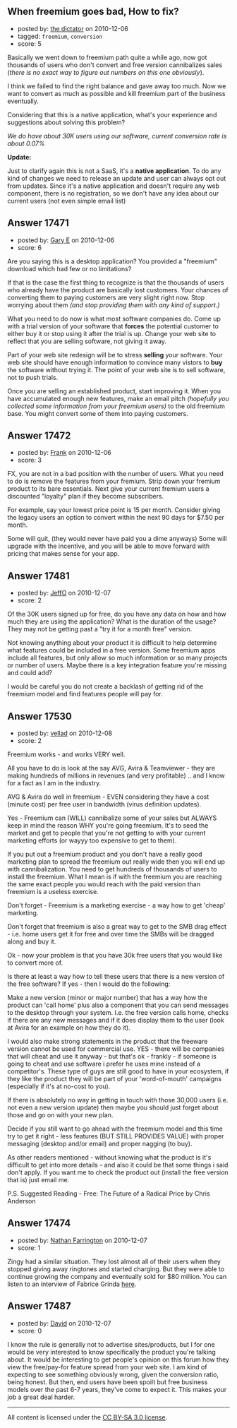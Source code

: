 ## When freemium goes bad, How to fix?

- posted by: [the dictator](https://stackexchange.com/users/-1/473-the-dictator) on 2010-12-06
- tagged: `freemium`, `conversion`
- score: 5

Basically we went down to freemium path quite a while ago, now got thousands of users who don't convert and free version cannibalizes sales (_there is no exact way to figure out numbers on this one obviously_).

I think we failed to find the right balance and gave away too much. Now we want to convert as much as possible and kill freemium part of the business eventually.

Considering that this is a native application, what's your experience and suggestions about solving this problem? 

_We do have about 30K users using our software, current conversion rate is about 0.07%_


**Update:**

Just to clarify again this is not a SaaS, it's a **native application**. To do any kind of changes we need to release an update and user can always opt out from updates. Since it's a native application and doesn't require any web component, there is no registration, so we don't have any idea about our current users (not even simple email list)


## Answer 17471

- posted by: [Gary E](https://stackexchange.com/users/-1/2587-gary-e) on 2010-12-06
- score: 6

Are you saying this is a desktop application? You provided a "freemium" download which had few or no limitations?

If that is the case the first thing to recognize is that the thousands of users who already have the product are basically lost customers. Your chances of converting them to paying customers are very slight right now. Stop worrying about them *(and stop providing them with any kind of support.)*

What you need to do now is what most software companies do. Come up with a trial version of your software that **forces** the potential customer to either buy it or stop using it after the trial is up. Change your web site to reflect that you are selling software, not giving it away.

Part of your web site redesign will be to stress **selling** your software. Your web site should have enough information to convince many vistors to **buy** the software without trying it. The point of your web site is to sell software, not to push trials.

Once you are selling an established product, start improving it. When you have accumulated enough new features, make an email pitch *(hopefully you collected some information from your freemium users)* to the old freemium base. You might convert some of them into paying customers.



## Answer 17472

- posted by: [Frank](https://stackexchange.com/users/-1/4858-frank) on 2010-12-06
- score: 3

FX, you are not in a bad position with the number of users.  What you need to do is remove the features from your fremium.  Strip down your fremium product to its bare essentials.  Next give your current fremium users a discounted "loyalty" plan if they become subscribers.

For example, say your lowest price point is 15 per month.  Consider giving the legacy users an option to convert within the next 90 days for $7.50 per month. 

Some will quit, (they would never have paid you a dime anyways)
Some will upgrade with the incentive,
and you will be able to move forward with pricing that makes sense for your app.




## Answer 17481

- posted by: [JeffO](https://stackexchange.com/users/-1/1796-jeffo) on 2010-12-07
- score: 2

Of the 30K users signed up for free, do you have any data on how and how much they are using the application? What is the duration of the usage? They may not be getting past a "try it for a month free" version.

Not knowing anything about your product it is difficult to help determine what features could be included in a free version. Some freemium apps include all features, but only allow so much information or so many projects or number of users. Maybe there is a key integration feature you're missing and could add?

I would be careful you do not create a backlash of getting rid of the freemium model and find features people will pay for.


## Answer 17530

- posted by: [vellad](https://stackexchange.com/users/-1/4779-vellad) on 2010-12-08
- score: 2

Freemium works - and works VERY well.

All you have to do is look at the say AVG, Avira & Teamviewer - they are making hundreds of millions in revenues (and very profitable) .. and I know for a fact as I am in the industry.   

AVG & Avira do well in freemium - EVEN considering they have a cost (minute cost) per free user in bandwidth (virus definition updates).

Yes - Freemium can (WILL) cannibalize some of your sales but ALWAYS keep in mind the reason WHY you're going freemium.  It's to seed the market and get to people that you're not getting to with your current marketing efforts (or wayyy too expensive to get to them).

If you put out a freemium product and you don't have a really good marketing plan to spread the freemium out really wide then you will end up with cannibalization. You need to get hundreds of thousands of users to install the freemium.  What I mean is if with the freemium you are reaching the same exact people you would reach with the paid version than freemium is a useless exercise.

Don't forget - Freemium is a marketing exercise - a way how to get 'cheap' marketing.

Don't forget that freemium is also a great way to get to the SMB drag effect - i.e. home users get it for free and over time the SMBs will be dragged along and buy it.

Ok - now your problem is that you have 30k free users that you would like to convert more of. 

Is there at least a way how to tell these users that there is a new version of the free software?  If yes - then I would do the following:

Make a new version (minor or major number) that has a way how the product can 'call home' plus also a component that you can send messages to the desktop through your system.  I.e. the free version calls home, checks if there are any new messages and if it does display them to the user (look at Avira for an example on how they do it).

I would also make strong statements in the product that the freeware version cannot be used for commercial use.  YES - there will be companies that will cheat and use it anyway - but that's ok - frankly - if someone is going to cheat and use software i prefer he uses mine instead of a competitor's.  These type of guys are still good to have in your ecosystem, if they like the product they will be part of your 'word-of-mouth' campaigns (especially if it's at no-cost to you).

If there is absolutely no way in getting in touch with those 30,000 users (i.e. not even a new version update) then maybe you should just forget about those and go on with your new plan.

Decide if you still want to go ahead with the freemium model and this time try to get it right - less features (BUT STILL PROVIDES VALUE) with proper messaging (desktop and/or email) and proper nagging (to buy).

As other readers mentioned - without knowing what the product is it's difficult to get into more details - and also it could be that some things i said don't apply.  If you want me to check the product out (install the free version that is) just email me.

P.S. Suggested Reading - Free: The Future of a Radical Price by Chris Anderson



## Answer 17474

- posted by: [Nathan Farrington](https://stackexchange.com/users/-1/5692-nathan-farrington) on 2010-12-07
- score: 1

<p>Zingy had a similar situation. They lost almost all of their users when they stopped giving away ringtones and started charging. But they were able to continue growing the company and eventually sold for $80 million. You can listen to an interview of Fabrice Grinda <a href="http://www.venturevoice.com/2005/12/vv_show_21_fabrice_grinda_of_z.html" rel="nofollow">here</a>.</p>



## Answer 17487

- posted by: [David](https://stackexchange.com/users/-1/5460-david) on 2010-12-07
- score: 0

I know the rule is generally not to advertise sites/products, but I for one would be very interested to know specifically the product you're talking about. It would be interesting to get people's opinion on this forum how they view the free/pay-for feature spread from your web site. I am kind of expecting to see something obviously wrong, given the conversion ratio, being honest. But then, end users have been spoilt but free business models over the past 6-7 years, they've come to expect it. This makes your job a great deal harder.



---

All content is licensed under the [CC BY-SA 3.0 license](https://creativecommons.org/licenses/by-sa/3.0/).

